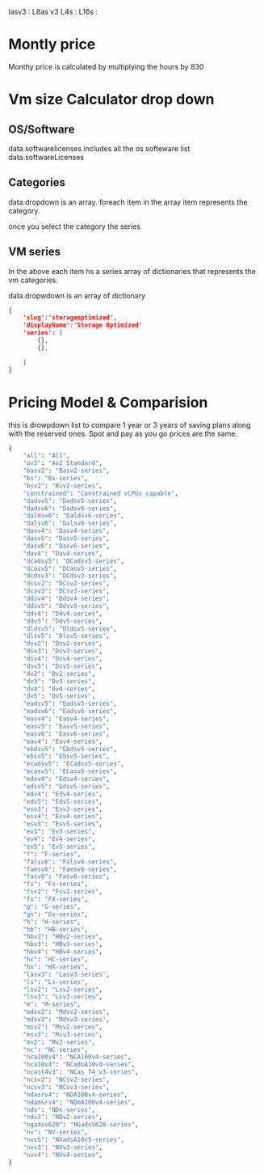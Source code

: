 

lasv3 : L8as v3
L4s   :
L16s  :

# Montly price 

Monthy price is calculated by multiplying the hours by 830

# Vm size Calculator drop down

## OS/Software
data.softwarelicenses includes all the os softeware list
data.softwareLicenses

## Categories
data.dropdown is an array. foreach item in the array item represents the category.

once you select the category the series 

## VM series
In the above each item hs a series array of dictionaries that represents the vm categories.

data.dropwdown is an array of dictionary 
```json
{
    'slug':'storageoptimized',
    'displayName':'Storage Optimized'
    'series': [
        {},
        {},

    ]
}
```
# Pricing Model & Comparision 
this is drowpdown list to compare 1 year or 3 years of saving plans along with the reserved ones. 
Spot and pay as you go prices are the same. 


```Python
{
    "all": "All",
    "av2": "Av2 Standard",
    "basv2": "Basv2-series",
    "bs": "Bs-series",
    "bsv2": "Bsv2-series",
    "constrained": "Constrained vCPUs capable",
    "dadsv5": "Dadsv5-series",
    "dadsv6": "Dadsv6-series",
    "daldsv6": "Daldsv6-series",
    "dalsv6": "Dalsv6-series",
    "dasv4": "Dasv4-series",
    "dasv5": "Dasv5-series",
    "dasv6": "Dasv6-series",
    "dav4": "Dav4-series",
    "dcadsv5": "DCadsv5-series",
    "dcasv5": "DCasv5-series",
    "dcdsv3": "DCdsv3-series",
    "dcsv2": "DCsv2-series",
    "dcsv3": "DCsv3-series",
    "ddsv4": "Ddsv4-series",
    "ddsv5": "Ddsv5-series",
    "ddv4": "Ddv4-series",
    "ddv5": "Ddv5-series",
    "dldsv5": "Dldsv5-series",
    "dlsv5": "Dlsv5-series",
    "dsv2": "Dsv2-series",
    "dsv3": "Dsv3-series",
    "dsv4": "Dsv4-series",
    "dsv5": "Dsv5-series",
    "dv2": "Dv2-series",
    "dv3": "Dv3-series",
    "dv4": "Dv4-series",
    "dv5": "Dv5-series",
    "eadsv5": "Eadsv5-series",
    "eadsv6": "Eadsv6-series",
    "easv4": "Easv4-series",
    "easv5": "Easv5-series",
    "easv6": "Easv6-series",
    "eav4": "Eav4-series",
    "ebdsv5": "Ebdsv5-series",
    "ebsv5": "Ebsv5-series",
    "ecadsv5": "ECadsv5-series",
    "ecasv5": "ECasv5-series",
    "edsv4": "Edsv4-series",
    "edsv5": "Edsv5-series",
    "edv4": "Edv4-series",
    "edv5": "Edv5-series",
    "esv3": "Esv3-series",
    "esv4": "Esv4-series",
    "esv5": "Esv5-series",
    "ev3": "Ev3-series",
    "ev4": "Ev4-series",
    "ev5": "Ev5-series",
    "f": "F-series",
    "falsv6": "Falsv6-series",
    "famsv6": "Famsv6-series",
    "fasv6": "Fasv6-series",
    "fs": "Fs-series",
    "fsv2": "Fsv2-series",
    "fx": "FX-series",
    "g": "G-series",
    "gs": "Gs-series",
    "h": "H-series",
    "hb": "HB-series",
    "hbv2": "HBv2-series",
    "hbv3": "HBv3-series",
    "hbv4": "HBv4-series",
    "hc": "HC-series",
    "hx": "HX-series",
    "lasv3": "Lasv3-series",
    "ls": "Ls-series",
    "lsv2": "Lsv2-series",
    "lsv3": "Lsv3-series",
    "m": "M-series",
    "mdsv2": "Mdsv2-series",
    "mdsv3": "Mdsv3-series",
    "msv2": "Msv2-series",
    "msv3": "Msv3-series",
    "mv2": "Mv2-series",
    "nc": "NC-series",
    "nca100v4": "NCA100v4-series",
    "nca10v4": "NCadsA10v4-series",
    "ncast4v3": "NCas_T4_v3-series",
    "ncsv2": "NCsv2-series",
    "ncsv3": "NCsv3-series",
    "ndasrv4": "NDA100v4-series",
    "ndamsrv4": "NDmA100v4-series",
    "nds": "NDs-series",
    "ndv2": "NDv2-series",
    "ngadsv620": "NGadsV620-series",
    "nv": "NV-series",
    "nvv5": "NVadsA10v5-series",
    "nvv3": "NVv3-series",
    "nvv4": "NVv4-series",
}
```